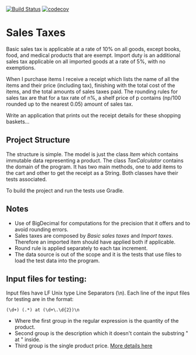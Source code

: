 [![Build Status](https://travis-ci.org/Miguelos/SalesTaxes.svg?branch=master)](https://travis-ci.org/Miguelos/SalesTaxes) [![codecov](https://codecov.io/gh/Miguelos/SalesTaxes/branch/master/graph/badge.svg?token=uSnwph6Ahk)](https://codecov.io/gh/Miguelos/SalesTaxes)

# Sales Taxes

Basic sales tax is applicable at a rate of 10% on all goods, except books, food, and medical products that are exempt. Import duty is an additional sales tax applicable on all imported goods at a rate of 5%, with no exemptions.

When I purchase items I receive a receipt which lists the name of all the items and their price (including tax), finishing with the total cost of the items, and the total amounts of sales taxes paid. The rounding rules for sales tax are that for a tax rate of n%, a shelf price of p contains (np/100 rounded up to the nearest 0.05) amount of sales tax.

Write an application that prints out the receipt details for these shopping baskets...

## Project Structure

The structure is simple. The model is just the class *Item* which contains immutable data representing a product.
The class *TaxCalculator* contains the domain of the program. It has two main methods, one to add items to the cart and other to get the receipt as a String.
Both classes have their tests associated.

To build the project and run the tests use Gradle.

## Notes

* Use of BigDecimal for computations for the precision that it offers and to avoid rounding errors.
* Sales taxes are composed by _Basic sales taxes_ and _Import taxes_. Therefore an imported item should have applied both if applicable.
* Round rule is applied separately to each tax increment.
* The data source is out of the scope and it is the tests that use files to load the test data into the program.

## Input files for testing:

Input files have LF Unix type Line Separators (\n).
Each line of the input files for testing are in the format:
```
(\d+) (.*) at (\d+\.\d{2})\n
```
* Where the first group in the regular expression is the quantity of the product. 
* Second group is the description which it doesn't contain the substring " at " inside.
* Third group is the single product price.
[More details here](https://regexr.com/4navv)
